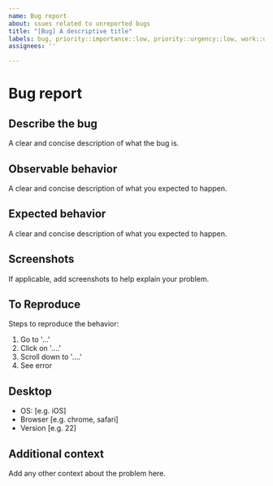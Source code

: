 ```yaml
---
name: Bug report
about: ssues related to unreported bugs
title: "[Bug] A descriptive title"
labels: bug, priority::importance::low, priority::urgency::low, work::disorder
assignees: ''

---
```


Bug report
==========
<!-- 
Ensure you change the labels to provide a correct priority and work level.
-->

Describe the bug
----------------
A clear and concise description of what the bug is.

Observable behavior
-------------------
A clear and concise description of what you expected to happen.

Expected behavior
-----------------
A clear and concise description of what you expected to happen.

Screenshots
-----------
If applicable, add screenshots to help explain your problem.

To Reproduce
------------
Steps to reproduce the behavior:
1. Go to '...'
2. Click on '....'
3. Scroll down to '....'
4. See error

Desktop
-------
 - OS: [e.g. iOS]
 - Browser [e.g. chrome, safari]
 - Version [e.g. 22]

Additional context
------------------
Add any other context about the problem here.
